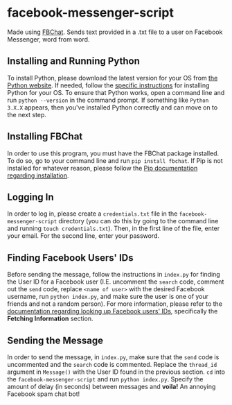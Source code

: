 # facebook-messenger-script
Made using [FBChat](https://github.com/carpedm20/fbchat "Thank you FBChat <3").
Sends text provided in a .txt file to a user on Facebook Messenger, word from word.

## Installing and Running Python
To install Python, please download the latest version for your OS from [the Python website](https://www.python.org/downloads/ "Love you Python <3"). If needed, follow the [specific instructions](https://realpython.com/installing-python/ "Python Installation") for installing Python for your OS. To ensure that Python works, open a command line and run `python --version` in the command prompt. If something like `Python 3.X.X` appears, then you've installed Python correctly and can move on to the next step.  

## Installing FBChat
In order to use this program, you must have the FBChat package installed. To do so, go to your command line and run `pip install fbchat`. If Pip is not installed for whatever reason, please follow the [Pip documentation regarding installation](https://pip.pypa.io/en/stable/installing/ "Pip Installation").

## Logging In
In order to log in, please create a `credentials.txt` file in the `facebook-messenger-script` directory (you can do this by going to the command line and running `touch credentials.txt`). Then, in the first line of the file, enter your email. For the second line, enter your password.

## Finding Facebook Users' IDs
Before sending the message, follow the instructions in `index.py` for finding the User ID for a Facebook user (I.E. uncomment the `search` code, comment out the `send` code, replace `<name of user>` with the desired Facebook username, run `python index.py`, and make sure the user is one of your friends and not a random person). For more information, please refer to the [documentation regarding looking up Facebook users' IDs](https://fbchat.readthedocs.io/en/stable/examples.html#examples "FBChat Docs"), specifically the **Fetching Information** section.

## Sending the Message
In order to send the message, in `index.py`, make sure that the `send` code is uncommented and the `search` code is commented. Replace the `thread_id` argument in `Message()` with the User ID found in the previous section. `cd` into the `facebook-messenger-script` and run `python index.py`. Specify the amount of delay (in seconds) between messages and **voila!** An annoying Facebook spam chat bot!
